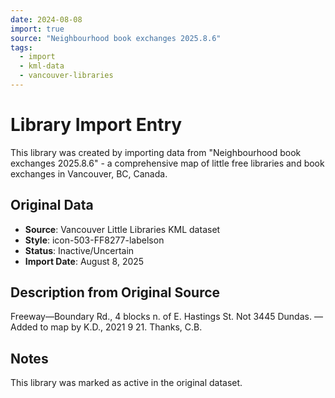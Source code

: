 ```yaml
---
date: 2024-08-08
import: true
source: "Neighbourhood book exchanges 2025.8.6"
tags:
  - import
  - kml-data
  - vancouver-libraries
---
```


# Library Import Entry

This library was created by importing data from "Neighbourhood book exchanges 2025.8.6" - a comprehensive map of little free libraries and book exchanges in Vancouver, BC, Canada.

## Original Data

- **Source**: Vancouver Little Libraries KML dataset
- **Style**: icon-503-FF8277-labelson
- **Status**: Inactive/Uncertain
- **Import Date**: August 8, 2025

## Description from Original Source

Freeway—Boundary Rd., 
4 blocks n. of E. Hastings St.
	Not 3445 Dundas.
—Added to map by K.D., 2021 9 21. Thanks, C.B.



## Notes

This library was marked as active in the original dataset.
